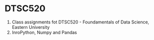 # DTSC520
1. Class assignments fot DTSC520 - Foundamentals of Data Science, Eastern University
2. InroPython, Numpy and Pandas
